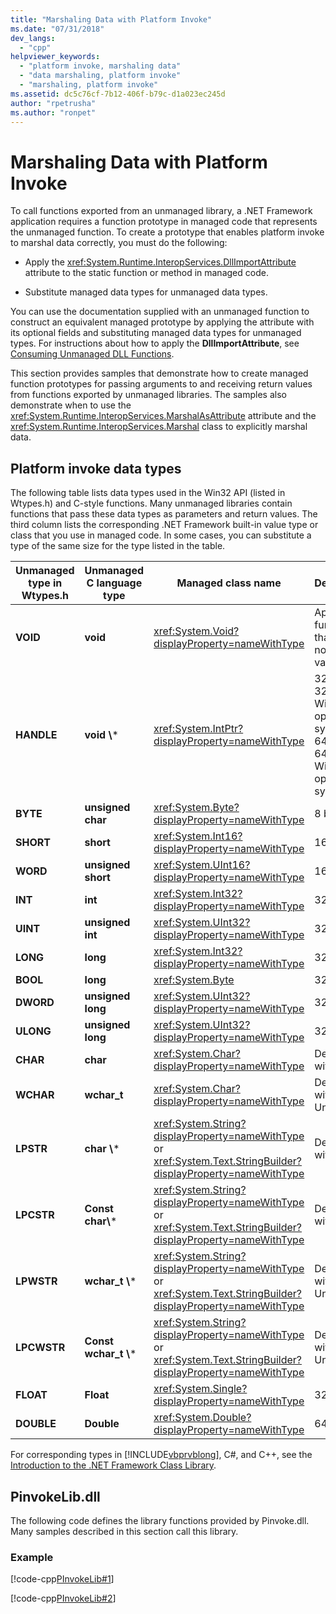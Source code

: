 ```yaml
---
title: "Marshaling Data with Platform Invoke"
ms.date: "07/31/2018"
dev_langs: 
  - "cpp"
helpviewer_keywords: 
  - "platform invoke, marshaling data"
  - "data marshaling, platform invoke"
  - "marshaling, platform invoke"
ms.assetid: dc5c76cf-7b12-406f-b79c-d1a023ec245d
author: "rpetrusha"
ms.author: "ronpet"
---
```

# Marshaling Data with Platform Invoke
To call functions exported from an unmanaged library, a .NET Framework application requires a function prototype in managed code that represents the unmanaged function. To create a prototype that enables platform invoke to marshal data correctly, you must do the following:  

-   Apply the <xref:System.Runtime.InteropServices.DllImportAttribute> attribute to the static function or method in managed code.  

-   Substitute managed data types for unmanaged data types.  

 You can use the documentation supplied with an unmanaged function to construct an equivalent managed prototype by applying the attribute with its optional fields and substituting managed data types for unmanaged types. For instructions about how to apply the **DllImportAttribute**, see [Consuming Unmanaged DLL Functions](../../../docs/framework/interop/consuming-unmanaged-dll-functions.md).  

 This section provides samples that demonstrate how to create managed function prototypes for passing arguments to and receiving return values from functions exported by unmanaged libraries. The samples also demonstrate when to use the <xref:System.Runtime.InteropServices.MarshalAsAttribute> attribute and the <xref:System.Runtime.InteropServices.Marshal> class to explicitly marshal data.  

## Platform invoke data types  
 The following table lists data types used in the Win32 API (listed in Wtypes.h) and C-style functions. Many unmanaged libraries contain functions that pass these data types as parameters and return values. The third column lists the corresponding .NET Framework built-in value type or class that you use in managed code. In some cases, you can substitute a type of the same size for the type listed in the table.  


| Unmanaged type in Wtypes.h | Unmanaged C language type |                                                 Managed class name                                                 |                                        Description                                        |
|----------------------------|---------------------------|--------------------------------------------------------------------------------------------------------------------|-------------------------------------------------------------------------------------------|
|          **VOID**          |         **void**          |                                  <xref:System.Void?displayProperty=nameWithType>                                   |                    Applied to a function that does not return a value.                    |
|         **HANDLE**         |       **void \\**\*       |                                 <xref:System.IntPtr?displayProperty=nameWithType>                                  | 32 bits on 32-bit Windows operating systems, 64 bits on 64-bit Windows operating systems. |
|          **BYTE**          |     **unsigned char**     |                                  <xref:System.Byte?displayProperty=nameWithType>                                   |                                          8 bits                                           |
|         **SHORT**          |         **short**         |                                  <xref:System.Int16?displayProperty=nameWithType>                                  |                                          16 bits                                          |
|          **WORD**          |    **unsigned short**     |                                 <xref:System.UInt16?displayProperty=nameWithType>                                  |                                          16 bits                                          |
|          **INT**           |          **int**          |                                  <xref:System.Int32?displayProperty=nameWithType>                                  |                                          32 bits                                          |
|          **UINT**          |     **unsigned int**      |                                 <xref:System.UInt32?displayProperty=nameWithType>                                  |                                          32 bits                                          |
|          **LONG**          |         **long**          |                                  <xref:System.Int32?displayProperty=nameWithType>                                  |                                          32 bits                                          |
|          **BOOL**          |         **long**          |                                                 <xref:System.Byte>                                                 |                                          32 bits                                          |
|         **DWORD**          |     **unsigned long**     |                                 <xref:System.UInt32?displayProperty=nameWithType>                                  |                                          32 bits                                          |
|         **ULONG**          |     **unsigned long**     |                                 <xref:System.UInt32?displayProperty=nameWithType>                                  |                                          32 bits                                          |
|          **CHAR**          |         **char**          |                                  <xref:System.Char?displayProperty=nameWithType>                                   |                                    Decorate with ANSI.                                    |
|         **WCHAR**          |        **wchar_t**        |                                  <xref:System.Char?displayProperty=nameWithType>                                   |                                  Decorate with Unicode.                                   |
|         **LPSTR**          |       **char \\**\*       | <xref:System.String?displayProperty=nameWithType> or <xref:System.Text.StringBuilder?displayProperty=nameWithType> |                                    Decorate with ANSI.                                    |
|         **LPCSTR**         |    **Const char\\**\*     | <xref:System.String?displayProperty=nameWithType> or <xref:System.Text.StringBuilder?displayProperty=nameWithType> |                                    Decorate with ANSI.                                    |
|         **LPWSTR**         |     **wchar_t \\**\*      | <xref:System.String?displayProperty=nameWithType> or <xref:System.Text.StringBuilder?displayProperty=nameWithType> |                                  Decorate with Unicode.                                   |
|        **LPCWSTR**         |  **Const wchar_t \\**\*   | <xref:System.String?displayProperty=nameWithType> or <xref:System.Text.StringBuilder?displayProperty=nameWithType> |                                  Decorate with Unicode.                                   |
|         **FLOAT**          |         **Float**         |                                 <xref:System.Single?displayProperty=nameWithType>                                  |                                          32 bits                                          |
|         **DOUBLE**         |        **Double**         |                                 <xref:System.Double?displayProperty=nameWithType>                                  |                                          64 bits                                          |

 For corresponding types in [!INCLUDE[vbprvblong](../../../includes/vbprvblong-md.md)], C#, and C++, see the [Introduction to the .NET Framework Class Library](../../../docs/standard/class-library-overview.md).  

## PinvokeLib.dll  
 The following code defines the library functions provided by Pinvoke.dll. Many samples described in this section call this library.  

### Example  
 [!code-cpp[PInvokeLib#1](../../../samples/snippets/cpp/VS_Snippets_CLR/pinvokelib/cpp/pinvokelib.cpp#1)]  

 [!code-cpp[PInvokeLib#2](../../../samples/snippets/cpp/VS_Snippets_CLR/pinvokelib/cpp/pinvokelib.h#2)]
